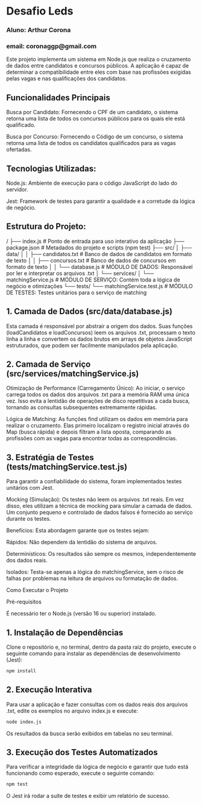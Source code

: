 <h1>Desafio Leds</h1>
<h3>Aluno: Arthur Corona</h3>
<h3>email: coronaggp@gmail.com</h3>
<p>Este projeto implementa um sistema em Node.js que realiza o cruzamento de dados entre candidatos e concursos públicos. A aplicação é capaz de determinar a compatibilidade entre eles com base nas profissões exigidas pelas vagas e nas qualificações dos candidatos.</p>

<h2>Funcionalidades Principais</h2>
<p>Busca por Candidato: Fornecendo o CPF de um candidato, o sistema retorna uma lista de todos os concursos públicos para os quais ele está qualificado.</p>

<p>Busca por Concurso: Fornecendo o Código de um concurso, o sistema retorna uma lista de todos os candidatos qualificados para as vagas ofertadas.</p>

<h2>Tecnologias Utilizadas:</h2>
<p>Node.js: Ambiente de execução para o código JavaScript do lado do servidor.</p>

<p>Jest: Framework de testes para garantir a qualidade e a corretude da lógica de negócio.</p>

<h2>Estrutura do Projeto:</h2>


/
├── index.js                # Ponto de entrada para uso interativo da aplicação
├── package.json            # Metadados do projeto e scripts (npm test)
├── src/
│   ├── data/
│   │   ├── candidatos.txt  # Banco de dados de candidatos em formato de texto
│   │   ├── concursos.txt   # Banco de dados de concursos em formato de texto
│   │   └── database.js     # MÓDULO DE DADOS: Responsável por ler e interpretar os arquivos .txt
│   └── services/
│       └── matchingService.js # MÓDULO DE SERVIÇO: Contém toda a lógica de negócio e otimizações
└── tests/
    └── matchingService.test.js # MÓDULO DE TESTES: Testes unitários para o serviço de matching

<h2>1. Camada de Dados (src/data/database.js)</h2>
Esta camada é responsável por abstrair a origem dos dados. Suas funções (loadCandidatos e loadConcursos) leem os arquivos .txt, processam o texto linha a linha e convertem os dados brutos em arrays de objetos JavaScript estruturados, que podem ser facilmente manipulados pela aplicação.

<h2>2. Camada de Serviço (src/services/matchingService.js)</h2>

<p>Otimização de Performance (Carregamento Único): Ao iniciar, o serviço carrega todos os dados dos arquivos .txt para a memória RAM uma única vez. Isso evita a lentidão de operações de disco repetitivas a cada busca, tornando as consultas subsequentes extremamente rápidas.</p>

<p>Lógica de Matching: As funções find utilizam os dados em memória para realizar o cruzamento. Elas primeiro localizam o registro inicial através do Map (busca rápida) e depois filtram a lista oposta, comparando as profissões com as vagas para encontrar todas as correspondências.</p>

<h2>3. Estratégia de Testes (tests/matchingService.test.js)</h2>
Para garantir a confiabilidade do sistema, foram implementados testes unitários com Jest.

<p>Mocking (Simulação): Os testes não leem os arquivos .txt reais. Em vez disso, eles utilizam a técnica de mocking para simular a camada de dados. Um conjunto pequeno e controlado de dados falsos é fornecido ao serviço durante os testes.</p>

<p>Benefícios: Esta abordagem garante que os testes sejam:</p>

<p>Rápidos: Não dependem da lentidão do sistema de arquivos.</p>

<p>Determinísticos: Os resultados são sempre os mesmos, independentemente dos dados reais.</p>

<p>Isolados: Testa-se apenas a lógica do matchingService, sem o risco de falhas por problemas na leitura de arquivos ou formatação de dados.</p>

Como Executar o Projeto
<p>Pré-requisitos</p>
<p>É necessário ter o Node.js (versão 16 ou superior) instalado.</p>

<h2>1. Instalação de Dependências</h2>
Clone o repositório e, no terminal, dentro da pasta raiz do projeto, execute o seguinte comando para instalar as dependências de desenvolvimento (Jest):

```bash
npm install
```


<h2>2. Execução Interativa</h2>
Para usar a aplicação e fazer consultas com os dados reais dos arquivos .txt, edite os exemplos no arquivo index.js e execute:


```bash
node index.js
```

Os resultados da busca serão exibidos em tabelas no seu terminal.

<h2>3. Execução dos Testes Automatizados</h2>
Para verificar a integridade da lógica de negócio e garantir que tudo está funcionando como esperado, execute o seguinte comando:


```bash
npm test
```
O Jest irá rodar a suíte de testes e exibir um relatório de sucesso.

